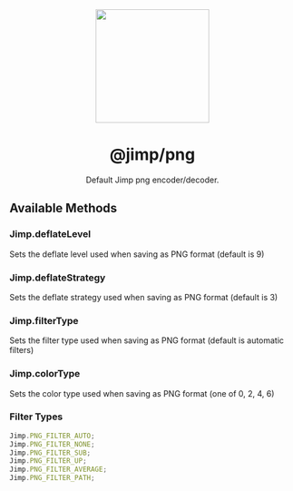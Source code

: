 <div align="center">
  <a href="https://intuit.github.io/Ignite/">
    <img width="200" height="200"
      src="https://s3.amazonaws.com/pix.iemoji.com/images/emoji/apple/ios-11/256/crayon.png">
  </a>
  <h1>@jimp/png</h1>
  <p>Default Jimp png encoder/decoder.</p>
</div>

## Available Methods

### Jimp.deflateLevel

Sets the deflate level used when saving as PNG format (default is 9)

### Jimp.deflateStrategy

Sets the deflate strategy used when saving as PNG format (default is 3)

### Jimp.filterType

Sets the filter type used when saving as PNG format (default is automatic filters)

### Jimp.colorType

Sets the color type used when saving as PNG format (one of 0, 2, 4, 6)

### Filter Types

```js
Jimp.PNG_FILTER_AUTO;
Jimp.PNG_FILTER_NONE;
Jimp.PNG_FILTER_SUB;
Jimp.PNG_FILTER_UP;
Jimp.PNG_FILTER_AVERAGE;
Jimp.PNG_FILTER_PATH;
```
